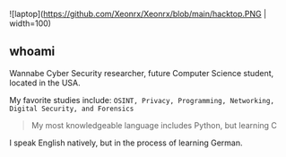 
![laptop](https://github.com/Xeonrx/Xeonrx/blob/main/hacktop.PNG | width=100)
## whoami
Wannabe Cyber Security researcher, future Computer Science student, located in the USA.

My favorite studies include: `OSINT, Privacy, Programming, Networking, Digital Security, and Forensics` <br />
>My most knowledgeable language includes Python, but learning C

I speak English natively, but in the process of learning German.
